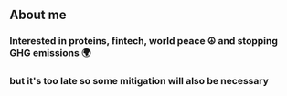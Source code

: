 ## About me
### Interested in proteins, fintech, world peace ☮ and stopping GHG emissions 🌍
### but it's too late so some mitigation will also be necessary
